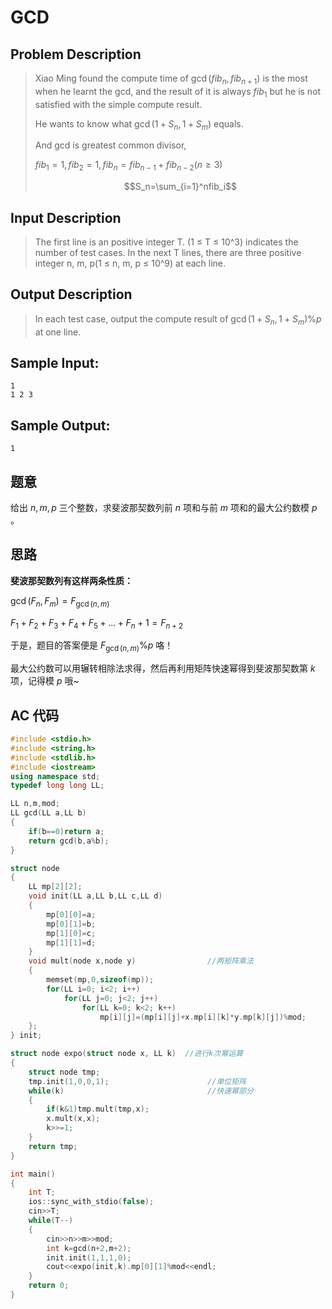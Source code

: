 # GCD

## **Problem Description**

> Xiao Ming found the compute time of $\gcd (fib_n,fib_{n+1})$ is the most when he learnt the gcd, and the result of it is always $fib_1$ but he is not satisfied with the simple compute result.
>
> He wants to know what $\gcd (1+S_n,1+S_m)$ equals.
>
> And gcd is greatest common divisor,
>
> $fib_1 = 1, fib_2 = 1, fib_n = fib_{n-1} + fib_{n-2} (n ≥ 3)$
>
> $$S_n=\sum_{i=1}^nfib_i$$



## **Input Description**

> The first line is an positive integer T. (1 ≤ T ≤ 10^3) indicates the number of test cases. In the next T lines, there are three positive integer n, m, p(1 ≤ n, m, p ≤ 10^9) at each line.



## **Output Description**

> In each test case, output the compute result of $\gcd (1+S_n,1+S_m)\%p$ at one line.



## **Sample Input:**

    1
    1 2 3



## **Sample Output:**

    1



## **题意**

给出 $n,m,p$ 三个整数，求斐波那契数列前 $n$ 项和与前 $m$ 项和的最大公约数模 $p$ 。



## **思路**

**斐波那契数列有这样两条性质：**

$\gcd (F_n,F_m)=F_{\gcd (n,m)}$

$F_1+F_2+F_3+F_4+F_5+...+F_n+1=F_{n+2}$



于是，题目的答案便是 $F_{\gcd (n,m)}\%p$ 咯！

最大公约数可以用辗转相除法求得，然后再利用矩阵快速幂得到斐波那契数第 $k$ 项，记得模 $p$ 哦~



## **AC 代码**

```cpp
#include <stdio.h>
#include <string.h>
#include <stdlib.h>
#include <iostream>
using namespace std;
typedef long long LL;

LL n,m,mod;
LL gcd(LL a,LL b)
{
    if(b==0)return a;
    return gcd(b,a%b);
}

struct node
{
    LL mp[2][2];
    void init(LL a,LL b,LL c,LL d)
    {
        mp[0][0]=a;
        mp[0][1]=b;
        mp[1][0]=c;
        mp[1][1]=d;
    }
    void mult(node x,node y)                //两矩阵乘法
    {
        memset(mp,0,sizeof(mp));
        for(LL i=0; i<2; i++)
            for(LL j=0; j<2; j++)
                for(LL k=0; k<2; k++)
                    mp[i][j]=(mp[i][j]+x.mp[i][k]*y.mp[k][j])%mod;
    };
} init;

struct node expo(struct node x, LL k)  //进行k次幂运算
{
    struct node tmp;
    tmp.init(1,0,0,1);                      //单位矩阵
    while(k)                                //快速幂部分
    {
        if(k&1)tmp.mult(tmp,x);
        x.mult(x,x);
        k>>=1;
    }
    return tmp;
}

int main()
{
    int T;
    ios::sync_with_stdio(false);
    cin>>T;
    while(T--)
    {
        cin>>n>>m>>mod;
        int k=gcd(n+2,m+2);
        init.init(1,1,1,0);
        cout<<expo(init,k).mp[0][1]%mod<<endl;
    }
    return 0;
}
```
